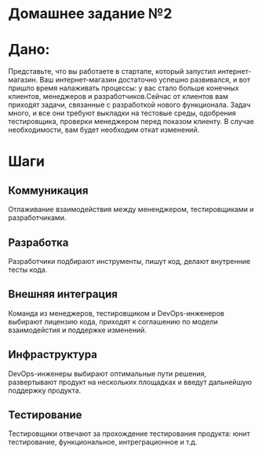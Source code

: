 # Домашнее задание №2
# Дано:
Представьте, что вы работаете в стартапе, который запустил интернет-магазин. Ваш интернет-магазин достаточно успешно развивался, и вот пришло время налаживать процессы: у вас стало больше конечных клиентов, менеджеров и разработчиков.Сейчас от клиентов вам приходят задачи, связанные с разработкой нового функционала. Задач много, и все они требуют выкладки на тестовые среды, одобрения тестировщика, проверки менеджером перед показом клиенту. В случае необходимости, вам будет необходим откат изменений.
# Шаги  
## Коммуникация
Отлаживание взаимодействия между мененджером, тестировщиками и разработчиками.
## Разработка 
Разработчики подбирают инструменты, пишут код, делают внутренние тесты кода.
## Внешняя интеграция
Команда из менеджеров, тестировщиком и DevOps-инженеров выбирают лицензию кода, приходят к соглашению по модели взаимодейстия и поддержке изменений.
## Инфраструктура 
DevOps-инженеры выбирают оптимальные пути решения, развертывают продукт на нескольких площадках и введут дальнейшую поддержку продукта. 
## Тестирование
Тестировщики отвечают за прохождение тестирования продукта: юнит тестирование, функциональное,  интреграционное и т.д.

